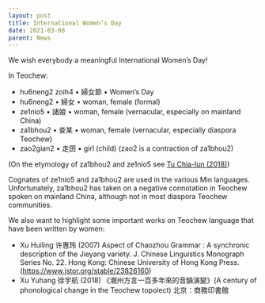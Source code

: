 ```yaml
---
layout: post
title: International Women’s Day
date: 2021-03-08
parent: News
---
```


We wish everybody a meaningful International Women’s Day!

In Teochew:

 * hu6neng2 zoih4 • 婦女節 • Women’s Day
 * hu6neng2 • 婦女 • woman, female (formal)
 * ze1nio5 • 諸娘 • woman, female (vernacular, especially on mainland China)
 * za1bhou2 • 查某 • woman, female (vernacular, especially diaspora Teochew)
 * zao2gian2 • 走囝 • girl (child) (zao2 is a contraction of za1bhou2)

(On the etymology of za1bhou2 and ze1nio5 see [Tu Chia-lun
(2018)](http://www.twlls.org.tw/jtll/documents/13.2-1.pdf))

Cognates of ze1nio5 and za1bhou2 are used in the various Min languages.
Unfortunately, za1bhou2 has taken on a negative connotation in Teochew spoken
on mainland China, although not in most diaspora Teochew communities.

We also want to highlight some important works on Teochew language that have
been written by women:

 * Xu Huiling 许惠玲 (2007) Aspect of Chaozhou Grammar : A synchronic
   description of the Jieyang variety. J. Chinese Linguistics Monograph Series
   No. 22. Hong Kong: Chinese University of Hong Kong Press.
   (https://www.jstor.org/stable/23826160)
 * Xu Yuhang 徐宇航 (2018) 《潮州方言一百多年來的音韻演變》(A century of
   phonological change in the Teochew topolect) 北京：商務印書館

